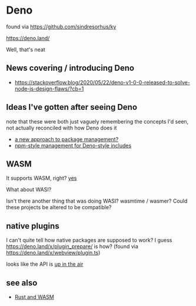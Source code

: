 # Deno

found via https://github.com/sindresorhus/ky

https://deno.land/

Well, that's neat

## News covering / introducing Deno

- https://stackoverflow.blog/2020/05/22/deno-v1-0-0-released-to-solve-node-js-design-flaws/?cb=1

## Ideas I've gotten after seeing Deno

note that these were both just vaguely remembering the concepts I'd seen, not actually reconciled with how Deno does it

- [a new approach to package management?](63v9w-akptj-ymass-h1qbs-259wx)
- [npm-style management for Deno-style includes](zw2t9-8b5qp-ca8bk-0gmg6-thfrn)

## WASM

It supports WASM, right? [yes](https://deno.land/std/manual.md#wasm-support)

What about WASI?

Isn't there another thing that was doing WASI? wasmtime / wasmer? Could these projects be altered to be compatible?

## native plugins

I can't quite tell how native packages are supposed to work? I guess https://deno.land/x/plugin_prepare/ is how? (found via https://deno.land/x/webview/plugin.ts)

looks like the API is [up in the air](https://deno.land/typedoc/index.html#openplugin)

## see also

- [Rust and WASM](m3qvk-9ays3-8d8r6-vbd8s-r4y0e)
